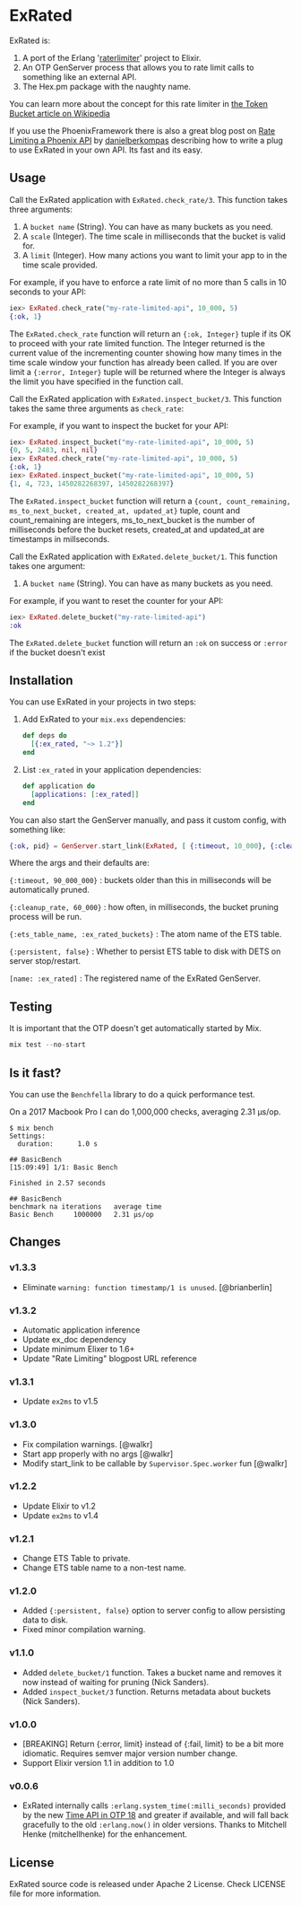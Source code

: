 # ExRated

ExRated is:

1. A port of the Erlang '[raterlimiter](https://github.com/Gromina/raterlimiter)' project to Elixir.
2. An OTP GenServer process that allows you to rate limit calls to something like an external API.
3. The Hex.pm package with the naughty name.

You can learn more about the concept for this rate limiter in [the Token Bucket article on Wikipedia](http://en.wikipedia.org/wiki/Token_bucket)

If you use the PhoenixFramework there is also a great blog post on [Rate Limiting a Phoenix API](https://blog.danielberkompas.com/2015/06/16/rate-limiting-a-phoenix-api) by [danielberkompas](https://github.com/danielberkompas) describing how to write a plug
to use ExRated in your own API. Its fast and its easy.

## Usage

Call the ExRated application with `ExRated.check_rate/3`. This function takes three arguments:

1. A `bucket name` (String). You can have as many buckets as you need.
2. A `scale` (Integer). The time scale in milliseconds that the bucket is valid for.
3. A `limit` (Integer). How many actions you want to limit your app to in the time scale provided.

For example, if you have to enforce a rate limit of no more than 5 calls in 10 seconds to your API:

```elixir
iex> ExRated.check_rate("my-rate-limited-api", 10_000, 5)
{:ok, 1}
```

The `ExRated.check_rate` function will return an `{:ok, Integer}` tuple if its OK to proceed with your rate limited function. The Integer returned is the current value of the incrementing counter showing how many times in the time scale window your function has already been called. If you are over limit a `{:error, Integer}` tuple will be returned where the Integer is always the limit you have specified in the function call.

Call the ExRated application with `ExRated.inspect_bucket/3`. This function takes the same three arguments as `check_rate`:

For example, if you want to inspect the bucket for your API:

```elixir
iex> ExRated.inspect_bucket("my-rate-limited-api", 10_000, 5)
{0, 5, 2483, nil, nil}
iex> ExRated.check_rate("my-rate-limited-api", 10_000, 5)
{:ok, 1}
iex> ExRated.inspect_bucket("my-rate-limited-api", 10_000, 5)
{1, 4, 723, 1450282268397, 1450282268397}
```

The `ExRated.inspect_bucket` function will return a `{count, count_remaining, ms_to_next_bucket, created_at, updated_at}` tuple, count and count_remaining are integers, ms_to_next_bucket is the number of milliseconds before the bucket resets, created_at and updated_at are timestamps in millseconds.

Call the ExRated application with `ExRated.delete_bucket/1`. This function takes one argument:

1. A `bucket name` (String). You can have as many buckets as you need.

For example, if you want to reset the counter for your API:

```elixir
iex> ExRated.delete_bucket("my-rate-limited-api")
:ok
```

The `ExRated.delete_bucket` function will return an `:ok` on success or `:error` if the bucket doesn't exist

## Installation

You can use ExRated in your projects in two steps:

1. Add ExRated to your `mix.exs` dependencies:

   ```elixir
   def deps do
     [{:ex_rated, "~> 1.2"}]
   end
   ```

2. List `:ex_rated` in your application dependencies:

   ```elixir
   def application do
     [applications: [:ex_rated]]
   end
   ```

You can also start the GenServer manually, and pass it custom config, with something like:

```elixir
{:ok, pid} = GenServer.start_link(ExRated, [ {:timeout, 10_000}, {:cleanup_rate, 10_000}, {:ets_table_name, :ex_rated_buckets}, {:persistent, false} ], [name: :ex_rated])
```

Where the args and their defaults are:

`{:timeout, 90_000_000}` : buckets older than this in milliseconds will be automatically pruned.

`{:cleanup_rate, 60_000}` : how often, in milliseconds, the bucket pruning process will be run.

`{:ets_table_name, :ex_rated_buckets}` : The atom name of the ETS table.

`{:persistent, false}` : Whether to persist ETS table to disk with DETS on server stop/restart.

`[name: :ex_rated]` : The registered name of the ExRated GenServer.

## Testing

It is important that the OTP doesn't get automatically started by Mix.

```elixir
mix test --no-start
```

## Is it fast?

You can use the `Benchfella` library to do a quick performance test.

On a 2017 Macbook Pro I can do 1,000,000 checks, averaging 2.31 µs/op.

```text
$ mix bench
Settings:
  duration:      1.0 s

## BasicBench
[15:09:49] 1/1: Basic Bench

Finished in 2.57 seconds

## BasicBench
benchmark na iterations   average time
Basic Bench     1000000   2.31 µs/op
```

## Changes

### v1.3.3

- Eliminate `warning: function timestamp/1 is unused`. [@brianberlin]

### v1.3.2

- Automatic application inference
- Update ex_doc dependency
- Update minimum Elixer to 1.6+
- Update "Rate Limiting" blogpost URL reference

### v1.3.1

- Update `ex2ms` to v1.5

### v1.3.0

- Fix compilation warnings. [@walkr]
- Start app properly with no args [@walkr]
- Modify start_link to be callable by `Supervisor.Spec.worker` fun [@walkr]

### v1.2.2

- Update Elixir to v1.2
- Update `ex2ms` to v1.4

### v1.2.1

- Change ETS Table to private.
- Change ETS table name to a non-test name.

### v1.2.0

- Added `{:persistent, false}` option to server config to allow persisting data to disk.
- Fixed minor compilation warning.

### v1.1.0

- Added `delete_bucket/1` function. Takes a bucket name and removes it now instead of waiting for pruning (Nick Sanders).
- Added `inspect_bucket/3` function. Returns metadata about buckets (Nick Sanders).

### v1.0.0

- [BREAKING] Return {:error, limit} instead of {:fail, limit} to be a bit more idiomatic. Requires semver major version number change.
- Support Elixir version 1.1 in addition to 1.0

### v0.0.6

- ExRated internally calls `:erlang.system_time(:milli_seconds)` provided by the new [Time API in OTP 18](http://www.erlang.org/doc/apps/erts/time_correction.html) and greater if available, and will fall back gracefully to the old `:erlang.now()` in older versions. Thanks to Mitchell Henke (mitchellhenke) for the enhancement.

## License

ExRated source code is released under Apache 2 License.
Check LICENSE file for more information.
